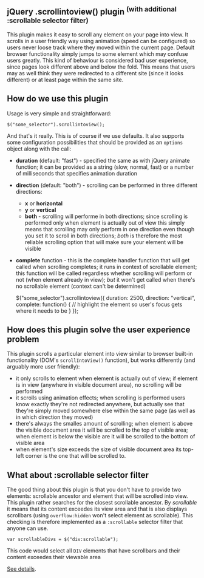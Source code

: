 jQuery .scrollintoview() plugin <sup>(with additional :scrollable selector filter)</sup>
--
This plugin makes it easy to scroll any element on your page into view. It scrolls in a user friendly way using animation (speed can be configured) so users never loose track where they moved within the current page. Default browser functionality simply jumps to some element which may confuse users greatly. This kind of behaviour is considered bad user experience, since pages look different above and below the fold. This means that users may as well think they were redirected to a different site (since it looks different) or at least page within the same site.

How do we use this plugin
--
Usage is very simple and straightforward:

    $("some_selector").scrollintoview();
    
And that's it really. This is of course if we use defaults. It also supports some configuration possibilities that should be provided as an `options` object along with the call:

* **duration** (default: "fast") - specified the same as with jQuery animate function; it can be provided as a string (slow, normal, fast) or a number of milliseconds that specifies animation duration
* **direction** (default: "both") - scrolling can be performed in three different directions:
    * **x** or **horizontal**
    * **y** or **vertical**
    * **both** - scrolling will performe in both directions; since scrolling is performed only when element is actually out of view this simply means that scrolling may only perform in one direction even though you set it to scroll in both directions; *both* is therefore the most reliable scrolling option that will make sure your element will be visible
* **complete** function - this is the complete handler function that will get called when scrolling completes; it runs in context of scrollable element; this function will be called regardless whether scrolling will perform or not (when element already in view); *but* it won't get called when there's no scrollable element (context can't be determined)

    $("some_selector").scrollintoview({
        duration: 2500,
        direction: "vertical",
        complete: function() {
            // highlight the element so user's focus gets where it needs to be
        }
    });

How does this plugin solve the user experience problem
--
This plugin scrolls a particular element into view similar to browser built-in functionality (DOM's `scrollIntoView()` function), but works differently (and arguably more user friendly):

* it only scrolls to element when element is actually out of view; if element is in view (anywhere in visible document area), no scrolling will be performed
* it scrolls using animation effects; when scrolling is performed users know exactly they're not redirected anywhere, but actually see that they're simply moved somewhere else within the same page (as well as in which direction they moved)
* there's always the smalles amount of scrolling; when element is above the visible document area it will be scrolled to the top of visible area; when element is below the visible are it will be scrolled to the bottom of visible area
* when element's size exceeds the size of visible document area its top-left corner is the one that will be scrolled to.

What about :scrollable selector filter
--
The good thing about this plugin is that you don't have to provide two elements: scrollable ancestor and element that will be scrolled into view. This plugin rather searches for the closest scrollable ancestor. By *scrollable* it means that its content exceedes its view area and that is also displays scrollbars (using `overflow:hidden` won't select element as scrollable). This checking is therefore implemented as a `:scrollable` selector filter that anyone can use.

    var scrollableDivs = $("div:scrollable");

This code would select all `DIV` elements that have scrollbars and their content exceedes their viewable area

[See details](http://erraticdev.blogspot.com/2011/02/jquery-scroll-into-view-plugin-with.html).